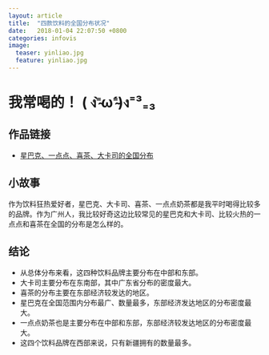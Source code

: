 ```yaml
---
layout: article
title:  "四款饮料的全国分布状况"
date:   2018-01-04 22:07:50 +0800
categories: infovis 
image:
  teaser: yinliao.jpg
  feature: yinliao.jpg
---
```



# 我常喝的！ ( ง⁼̴̀ω⁼̴́)ง⁼³₌₃


##  作品链接   
- <a href="https://public.tableau.com/views/1_5276/1_2?:embed=y&:display_count=yes" target="_blank">星巴克、一点点、喜茶、大卡司的全国分布</a>

## 小故事
作为饮料狂热爱好者，星巴克、大卡司、喜茶、一点点奶茶都是我平时喝得比较多的品牌。作为广州人，我比较好奇这边比较常见的星巴克和大卡司、比较火热的一点点和喜茶在全国的分布是怎么样的。


## 结论
- 从总体分布来看，这四种饮料品牌主要分布在中部和东部。
- 大卡司主要分布在东南部，其中广东省分布的密度最大。
- 喜茶的分布主要在东部经济较发达的地区。
- 星巴克在全国范围内分布最广、数量最多，东部经济发达地区的分布密度最大。
- 一点点奶茶也是主要分布在中部和东部，东部经济较发达地区的分布密度最大。
- 这四个饮料品牌在西部来说，只有新疆拥有的数量最多。